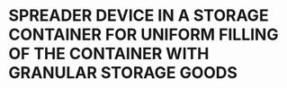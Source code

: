 # SPREADER DEVICE IN A STORAGE CONTAINER FOR UNIFORM FILLING OF THE CONTAINER WITH GRANULAR STORAGE GOODS
